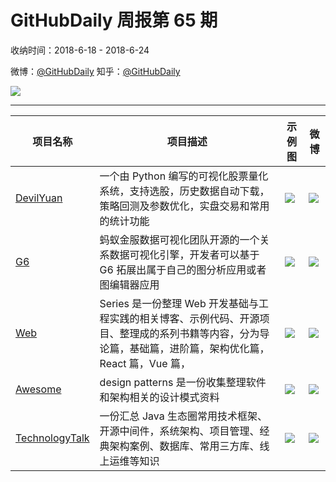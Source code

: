 # GitHubDaily 周报第 65 期

收纳时间：2018-6-18 - 2018-6-24

微博：[@GitHubDaily](https://weibo.com/GitHubDaily)
知乎：[@GitHubDaily](https://www.zhihu.com/people/githubdaily)

![](https://raw.githubusercontent.com/GitHubDaily/GitHubDaily/master/assets/weixin.png)

---

项目名称 | 项目描述 | 示例图 | 微博
--- | --- | --- | ---
[DevilYuan](status.github_url) | 一个由 Python 编写的可视化股票量化系统，支持选股，历史数据自动下载，策略回测及参数优化，实盘交易和常用的统计功能 | ![](http://wx4.sinaimg.cn/large/006fiYtfly1fsj4fy0s3hj31h61awgto.jpg) | [![](https://raw.githubusercontent.com/GitHubDaily/GitHubDaily/master/assets/sina_logo.png)](https://weibo.com/5722964389/GmuUzse3G)
[G6](status.github_url) | 蚂蚁金服数据可视化团队开源的一个关系数据可视化引擎，开发者可以基于 G6 拓展出属于自己的图分析应用或者图编辑器应用 | ![](http://wx2.sinaimg.cn/large/006fiYtfly1fsi23wrupig30m80bbnpe.gif) | [![](https://raw.githubusercontent.com/GitHubDaily/GitHubDaily/master/assets/sina_logo.png)](https://weibo.com/5722964389/Gmlu4C1jU)
[Web](status.github_url) | Series 是一份整理 Web 开发基础与工程实践的相关博客、示例代码、开源项目、整理成的系列书籍等内容，分为导论篇，基础篇，进阶篇，架构优化篇，React 篇，Vue 篇， | ![](http://wx2.sinaimg.cn/large/006fiYtfly1fsgu688f4rj31hm0yck2i.jpg) | [![](https://raw.githubusercontent.com/GitHubDaily/GitHubDaily/master/assets/sina_logo.png)](https://weibo.com/5722964389/Gmc3A41VN)
[Awesome](status.github_url) | design patterns 是一份收集整理软件和架构相关的设计模式资料 | ![](http://wx1.sinaimg.cn/large/006fiYtfly1fsfqaq69z6j31ga6vikjl.jpg) | [![](https://raw.githubusercontent.com/GitHubDaily/GitHubDaily/master/assets/sina_logo.png)](https://weibo.com/5722964389/Gm2D4xxVS)
[TechnologyTalk](status.github_url) | 一份汇总 Java 生态圈常用技术框架、开源中间件，系统架构、项目管理、经典架构案例、数据库、常用三方库、线上运维等知识 | ![](http://wx4.sinaimg.cn/large/006fiYtfly1fsd63jq51aj31hm60maxz.jpg) | [![](https://raw.githubusercontent.com/GitHubDaily/GitHubDaily/master/assets/sina_logo.png)](https://weibo.com/5722964389/GlTcAjM4J)
